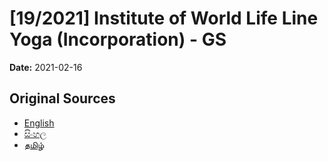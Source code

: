 # [19/2021] Institute of World Life Line Yoga (Incorporation) - GS

**Date:** 2021-02-16

## Original Sources

- [English](https://documents.gov.lk/view/bills/2021/2/19-2021_E.pdf)
- [සිංහල](https://documents.gov.lk/view/bills/2021/2/19-2021_S.pdf)
- [தமிழ்](https://documents.gov.lk/view/bills/2021/2/19-2021_T.pdf)
